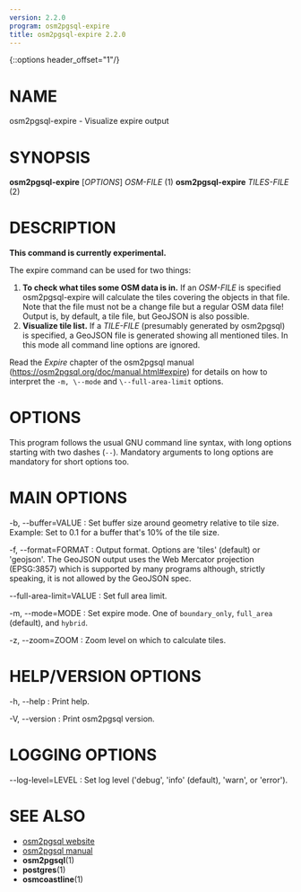 ```yaml
---
version: 2.2.0
program: osm2pgsql-expire
title: osm2pgsql-expire 2.2.0
---
```

{::options header_offset="1"/}

# NAME

osm2pgsql-expire - Visualize expire output

# SYNOPSIS

**osm2pgsql-expire** \[*OPTIONS*\] *OSM-FILE* (1)
**osm2pgsql-expire** *TILES-FILE* (2)

# DESCRIPTION

**This command is currently experimental.**

The expire command can be used for two things:

1. **To check what tiles some OSM data is in.** If an *OSM-FILE* is specified
   osm2pgsql-expire will calculate the tiles covering the objects in that file.
   Note that the file must not be a change file but a regular OSM data file!
   Output is, by default, a tile file, but GeoJSON is also possible.
2. **Visualize tile list.** If a *TILE-FILE* (presumably generated by osm2pgsql)
   is specified, a GeoJSON file is generated showing all mentioned tiles. In
   this mode all command line options are ignored.

Read the *Expire* chapter of the osm2pgsql manual
(https://osm2pgsql.org/doc/manual.html#expire) for details on how to
interpret the `-m, \--mode` and `\--full-area-limit` options.

# OPTIONS

This program follows the usual GNU command line syntax, with long options
starting with two dashes (`--`). Mandatory arguments to long options are
mandatory for short options too.

# MAIN OPTIONS

-b, \--buffer=VALUE
: Set buffer size around geometry relative to tile size. Example: Set to 0.1
  for a buffer that's 10% of the tile size.

-f, \--format=FORMAT
: Output format. Options are 'tiles' (default) or 'geojson'. The GeoJSON output
  uses the Web Mercator projection (EPSG:3857) which is supported by many
  programs although, strictly speaking, it is not allowed by the GeoJSON spec.

\--full-area-limit=VALUE
: Set full area limit.

-m, \--mode=MODE
: Set expire mode. One of  `boundary_only`, `full_area` (default), and `hybrid`.

-z, \--zoom=ZOOM
: Zoom level on which to calculate tiles.

# HELP/VERSION OPTIONS

-h, \--help
:   Print help.

-V, \--version
:   Print osm2pgsql version.

# LOGGING OPTIONS

\--log-level=LEVEL
:   Set log level ('debug', 'info' (default), 'warn', or 'error').

# SEE ALSO

* [osm2pgsql website](https://osm2pgsql.org)
* [osm2pgsql manual](https://osm2pgsql.org/doc/manual.html)
* **osm2pgsql**(1)
* **postgres**(1)
* **osmcoastline**(1)

